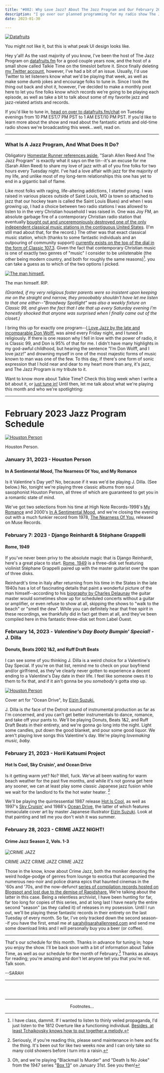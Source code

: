 ```yaml
---
title: "#002: Why Love Jazz? About The Jazz Program and Our February 2023 Programming"
description: "I go over our planned programming for my radio show The Jazz Program for the month of February, and talk a bit about how and why I fell in love with jazz--and radio in general--in the first place."  
date: 2023-01-30

---
```


<div class="floatright caption"">
  <p><a href= "https://datafruits.fm/chat"><img src="/blog/0002/05.png" alt="Datafruits"></a></p>
  <p> You might not like it, but this is what peak UI design looks like. </p>
</div>

Hey y'all! As the vast majority of you know, I've been the host of The Jazz Program on [datafruits.fm](https://datafruits.fm) for a good couple years now, and the host of a small show called Talkie Time on the timeslot before it. Since finally deleting [my Twitter account](https://i.kym-cdn.com/photos/images/newsfeed/002/245/165/433.gif), however, I've had a bit of an issue. Usually, I'd use Twitter to let listeners know what we'd be playing that week, as well as make some dumb jokes and encourage folks to tune in. Since I took the thing out back and shot it, however, I've decided to make a monthly post here to let you fine folks know which records we're going to be playing each episode, as well as take a bit to talk about some of my favorite jazz and jazz-related artists and records.

If you'd like to tune in, [head on over to datafruits.fm/chat](https://datafruits.fm/chat) on Tuesday evenings from 10 PM EST/7 PM PST to 1 AM EST/10 PM PST. If you'd like to learn more about the show and read about the fantastic artists and old-time radio shows we're broadcasting this week...well, read on.

___

### What Is A Jazz Program, And What Does It Do?

Obligatory [Homestar Runner references aside](https://youtu.be/rG6ZgXSMDX4?t=79), "Sarah Allen Reed And The Jazz Program" is exactly what it says on the tin--it's an excuse for me (Sarah Allen Reed) to share my love of jazz with all of you fine folks for two hours every Tuesday night. I've had a love affair with jazz for the majority of my life, and unlike most of my long-term relationships this one has yet to end in a gigantic ball of flame. 


Like most folks with raging, life-altering addictions, I started young. I was raised in various places outside of Saint Louis, MO (a town so attached to jazz that our hockey team is called the Saint Louis Blues) and when I was growing up, I had a choice between two radio stations I was allowed to listen to in the very Christian household I was raised in. One was Joy FM, an absolute garbage fire of a contemporary Christian radio station that eventually [bought out and unceremoniously destroyed one of the only independent classical music stations in the contiguous United States](https://www.timesnewspapers.com/webster-kirkwoodtimes/features/joy-fm-ready-to-make-transition-to-kfuo-fm-classic-99-airwaves/article_c9776bb8-516d-506e-9d0f-9adc3357b32f.html). (I'm still mad about that, for the record.) The other was that exact classical music station, which (thanks to some fantastic individuals and an outpouring of community support) [currently exists on the top of the dial in the form of Classic 107.3](https://classic1073.org/). Given the fact that contemporary Christian music is one of exactly two genres of "music" I consider to be unlistenable (the other being modern country, and both for roughly the same reasons)[^1]. you can take a guess as to which of the two options I picked.

<div class="floatleft caption"">
  <p><a href= "https://news.stlpublicradio.org/arts/2015-11-22/obituary-don-wolff-prominent-defense-attorney-known-for-sharing-his-love-of-jazz"><img src="/blog/0002/01.png" alt="The man himself."></a></p>
  <p> The man himself. RIP. </p>
</div>

_(Granted, if my very religious foster parents were so insistent upon keeping me on the straight and narrow, they prooobably shouldn't have let me listen to that one either--"Broadway Spotlight" was also a weekly fixture on Classic 99, and given the fact that I ate that up every Saturday evening I'm honestly shocked that anyone was surprised when I finally came out of the closet.)_

I bring this up for exactly one program--[I Love Jazz by the late and incomparable Don Wolff.](https://news.stlpublicradio.org/arts/2012-10-02/im-don-wolff-and-i-love-jazz) was aired every Friday night, and I tuned in religiously. If there is one reason why I fell in love with the power of radio, it is Classic 99, and Don is 95% of that for me. I didn't have many highlights in my god-awful childhood, but hearing the sentence “I’m Don Wolff, and I love jazz!” and drowning myself in one of the most majestic forms of music known to man was one of the few. To this day, if there's one form of sonic expression that I hold near and dear to my heart more than any, it's jazz, and The Jazz Program is my tribute to it.

Want to know more about Talkie Time? Check this blog week when I write a bit about it, or [just tune in!](https://datafruits.fm/shows/the-jazz-program-with-sarah-allen-reed-780922f3-7de0-445e-83bb-6a5188316668) Until then, let me talk about what we're playing this month and who we're spotlighting:

___

# February 2023 Jazz Program Schedule

<div class="floatright caption"">
  <p><a href= "https://www.discogs.com/artist/257623-Houston-Person"><img src="/blog/0002/02.png" alt="Houston Person"></a></p>
  <p> Houston Person. </p>
</div>

### January 31, 2023 - Houston Person

#### In A Sentimental Mood, The Nearness Of You, and My Romance

Is it Valentine's Day yet? No, because if it was we'd be playing J. Dilla. (See below.) No, tonight we're playing three classic albums from soul saxophonist Houston Person, all three of which are guaranteed to get you in a romantic state of mind. 

We've got two selections from his time at High Note Records-1998's [My Romance](https://www.discogs.com/master/721084-Houston-Person-My-Romance) and 2000's [In A Sentimental Mood](https://www.discogs.com/release/5607748-Houston-Person-In-A-Sentimental-Mood), and we're closing the evening out with a much funkier record from 1978, [The Nearness Of You](https://www.discogs.com/master/805191-Houston-Person-The-Nearness-Of-You), released on Muse Records.


### February 7: 2023 - Django Reinhardt & Stéphane Grappelli
#### Rome, 1949 

If you've never been privy to the absolute magic that is Django Reinhardt, here's a great place to start. [Rome, 1949](https://www.discogs.com/release/14329170-Django-Reinhardt-St%C3%A9phane-Grappelli-Rome-1949) is a three-disk set featuring violinist Stéphane Grappelli paired up with the master guitarist over the span of three disks. 

Reinhardt's time in Italy after returning from his time in the States in the late 1940s has a lot of fascinating details that paint a wonderful picture of the man himself--according to his [biography by Charles Delaunay](https://www.abebooks.com/book-search/title/django-reinhardt/author/delaunay-charles/) the guitar master would sometimes show up for scheduled concerts without a guitar or amplifier, or even refuse to show at all, skipping the shows to "walk to the beach" or "smell the dew". While you can definitely hear that free spirit in these recordings, we thankfully did in fact get them at all, and they've been compiled here in this fantastic three-disk set from Label Ouest.


### February 14, 2023 - _Valentine's Day Booty Bumpin' Special!_ - J. Dilla
#### Donuts, Beats 2002 1&2, and Ruff Draft Beats

I can see some of you thinking J. Dilla is a weird choice for a Valentine's Day Special. If you're on that list, remind me to check on your boyfriend and/or girlfriend, as they've clearly never gotten to experience a decent ending to a Valentine's Day date in their life. I feel like someone owes it to them to fix that, and if it ain't gonna be you _somebody's_ gotta step up.

<div class="floatleft caption"">
  <p><a href="https://www.discogs.com/release/8534979-Katsumi-Horii-Project-Ocean-Drive"><img src="/blog/0002/03.png" alt="Houston Person"></a></p>
  <p> Cover art for "Ocean Drive", by <a href="http://gallery.eizin.co.jp/">Eizin Suzuki.</a></p>
</div>

J. Dilla is _the_ face of the Detroit sound of instrumental production as far as I'm concerned, and you can't get better instrumentals to dance, romance, and take off your pants to. We'll be playing Donuts, Beats 1&2, and Ruff Draft Beats in their entirety, and we're gonna go long into the night. Light some candles, put down the good blanket, and pour some good liquor. We aren't playing love songs this Valentine's day. We're playing *lovemaking music, baby.*

### February 21, 2023 - Horii Katsumi Project
#### Hot Is Cool, Sky Cruisin', and Ocean Drive

Is it getting warm yet? No? Well, fuck. We've all been waiting for warm beach weather for the past five months, and while it's not gonna get here any sooner, we can at least play some classic Japanese jazz fusion while we wait for the landlord to fix the hot water heater. [^2]

We'll be playing the quintessential 1987 release [Hot Is Cool](https://www.discogs.com/master/1393045-Katsumi-Horii-Project-%E5%A0%80%E4%BA%95%E5%8B%9D%E7%BE%8EProject-Hot-Is-Cool), as well as 1997's [Sky Cruisin'](https://www.discogs.com/master/2109667-Horii-Katsumi-Project-Sky-Cruisin) and 1988's [Ocean Drive](https://www.discogs.com/master/1266264-Katsumi-Horii-Project-Ocean-Drive), the latter of which features immaculate cover art by master Japanese illustrator [Eizin Suzuki](http://gallery.eizin.co.jp/). Look at that painting and tell me you don't wish it was summer.

### February 28, 2023 - CRIME JAZZ NIGHT!
#### Crime Jazz Season 2, Vols. 1-3

<div class="floatright caption"">
  <p><img src="/blog/0002/04.png" alt="CRIME JAZZ"></a></p>
  <p> CRIME JAZZ CRIME JAZZ CRIME JAZZ</a></p>
</div>

Those in the know, know about Crime Jazz, both the moniker denoting the weird hodge-podge of genres from lounge to exotica that acompanied the numerous neo-noir and police drama epics that haunted cinemas in the '60s and '70s, and the now-defunct [series of compilation records hosted on Blogspot and lost due to the demise of Rapidshare.](http://thecrimelounge2.blogspot.com/) We're talking about the latter in this case. Being a relentless archivist, I have been hunting for far, far too long for copies of this series, and at long last I have nearly the entire second "season" (as they called it) of releases in my posession. Until I run out, we'll be playing these fantastic records in their entirety on the last Tuesday of every month. So far, I've only tracked down the second season--if you have the first, email me at [sarah@sarahallenreed.com](mailto:sarah@sarahallenreed.com) and send me some download links and I will personally buy you a beer (or coffee).

---

That's our schedule for this month. Thanks in advance for tuning in; hope you enjoy the show. I'll be back soon with a bit of information about Talkie Time, as well as our schedule for the month of February.[^3] Thanks as always for reading; you're amazing and don't let anyone tell you that you're not. Talk soon.

--SARAH 

---

<br/> <br/>

---
<p style="text-align: center;">Footnotes...</p>


[^1]: I have class, dammit. If I wanted to listen to thinly veiled propaganda, I'd just listen to the 1812 Overture like a functioning individual. [Besides, at least Tchaikovsky knows how to put together a melody.](https://www.youtube.com/watch?v=4C-YSq5flow)

[^2]: Seriously, if you're reading this, please send maintenance in here and fix the thing. It's been out for like two weeks now and I can only take so many cold showers before I turn into a raisin.

[^3]: Oh, and we're playing "Blackmail Is Murder" and "Death Is No Joke" from the 1947 series "[Box 13](https://archive.org/details/OTRR_Box_13_Singles)" on January 31st. See you then!